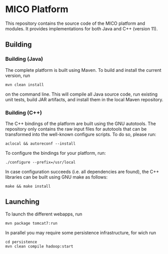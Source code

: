 # MICO Platform

This repository contains the source code of the MICO platform and modules. It provides
implementations for both Java and C++ (version 11).

## Building

### Building (Java)

The complete platform is built using Maven. To build and install the current version, run

    mvn clean install

on the command line. This will compile all Java source code, run existing unit tests, build JAR
artifacts, and install them in the local Maven repository.


### Building (C++)

The C++ bindings of the platform are built using the GNU autotools. The repository only contains the
raw input files for autotools that can be transformed into the well-known configure scripts. To do
so, please run:

    aclocal && autoreconf --install

To configure the bindings for your platform, run:

    ./configure --prefix=/usr/local

In case configuration succeeds (i.e. all dependencies are found), the C++ libraries can be built
using GNU make as follows:

    make && make install

## Launching

To launch the different webapps, run

    mvn package tomcat7:run

In parallel you may require some persistence infrastructure, for wich run

    cd persistence
    mvn clean compile hadoop:start

